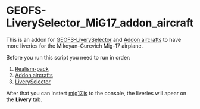 # GEOFS-LiverySelector_MiG17_addon_aircraft

This is an addon for [GEOFS-LiverySelector](https://github.com/kolos26/GEOFS-LiverySelector) and [Addon aircrafts](https://github.com/NVB9ALT/Addon-Aircraft-and-Parts) to have more liveries for the Mikoyan–Gurevich Mig-17 airplane.

Before you run this script you need to run in order:
1. [Realism-pack](https://github.com/NVB9ALT/Realism-pack.)
1. [Addon aircrafts](https://github.com/NVB9ALT/Addon-Aircraft-and-Parts)
1. [LiverySelector](https://github.com/kolos26/GEOFS-LiverySelector)

After that you can instert [mig17.js](https://github.com/kolos26/GEOFS-LiverySelector_MiG17_addon_aircraft/blob/main/mig17.js) to the console, the liveries will apear on the **Livery** tab.